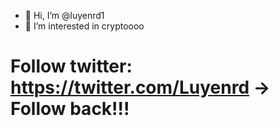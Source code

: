 - 👋 Hi, I’m @luyenrd1
- 👀 I’m interested in  cryptoooo

# Follow twitter: https://twitter.com/Luyenrd -> Follow back!!!

<!---
luyenrd1/luyenrd1 is a ✨ special ✨ repository because its `README.md` (this file) appears on your GitHub profile.
You can click the Preview link to take a look at your changes.
--->
